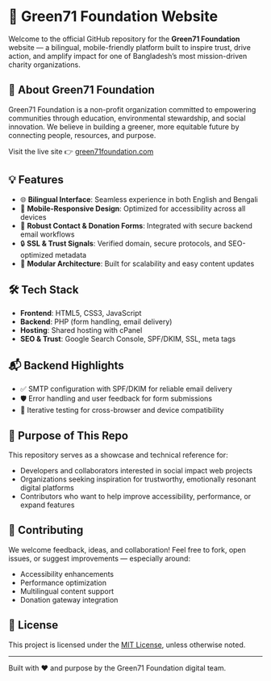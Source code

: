# 🌱 Green71 Foundation Website

Welcome to the official GitHub repository for the **Green71 Foundation** website — a bilingual, mobile-friendly platform built to inspire trust, drive action, and amplify impact for one of Bangladesh’s most mission-driven charity organizations.

## 🧭 About Green71 Foundation

Green71 Foundation is a non-profit organization committed to empowering communities through education, environmental stewardship, and social innovation. We believe in building a greener, more equitable future by connecting people, resources, and purpose.

Visit the live site 👉 [green71foundation.com](https://www.green71foundation.com/)

## 💡 Features

- 🌐 **Bilingual Interface**: Seamless experience in both English and Bengali
- 📱 **Mobile-Responsive Design**: Optimized for accessibility across all devices
- 💌 **Robust Contact & Donation Forms**: Integrated with secure backend email workflows
- 🔒 **SSL & Trust Signals**: Verified domain, secure protocols, and SEO-optimized metadata
- 🧩 **Modular Architecture**: Built for scalability and easy content updates

## 🛠️ Tech Stack

- **Frontend**: HTML5, CSS3, JavaScript
- **Backend**: PHP (form handling, email delivery)
- **Hosting**: Shared hosting with cPanel
- **SEO & Trust**: Google Search Console, SPF/DKIM, SSL, meta tags

## 📬 Backend Highlights

- ✅ SMTP configuration with SPF/DKIM for reliable email delivery
- 🛡️ Error handling and user feedback for form submissions
- 🔁 Iterative testing for cross-browser and device compatibility

## 🎯 Purpose of This Repo

This repository serves as a showcase and technical reference for:

- Developers and collaborators interested in social impact web projects
- Organizations seeking inspiration for trustworthy, emotionally resonant digital platforms
- Contributors who want to help improve accessibility, performance, or expand features

## 🤝 Contributing

We welcome feedback, ideas, and collaboration! Feel free to fork, open issues, or suggest improvements — especially around:

- Accessibility enhancements
- Performance optimization
- Multilingual content support
- Donation gateway integration

## 📄 License

This project is licensed under the [MIT License](LICENSE), unless otherwise noted.

---

Built with ❤️ and purpose by the Green71 Foundation digital team.
